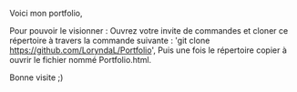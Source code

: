 Voici mon portfolio,

Pour pouvoir le visionner : Ouvrez votre invite de commandes et cloner ce répertoire à travers la commande suivante : 'git clone https://github.com/LoryndaL/Portfolio', Puis une fois le répertoire copier à ouvrir le fichier nommé Portfolio.html.

Bonne visite ;)
